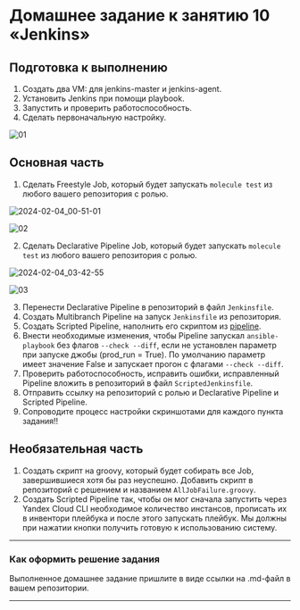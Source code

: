 # Домашнее задание к занятию 10 «Jenkins»

## Подготовка к выполнению

1. Создать два VM: для jenkins-master и jenkins-agent.
2. Установить Jenkins при помощи playbook.
3. Запустить и проверить работоспособность.
4. Сделать первоначальную настройку.

![01](https://github.com/perepelitsyn-alexei/devops-netology/assets/105611781/8af62966-3748-4d9f-a438-296138b9682a)

## Основная часть

1. Сделать Freestyle Job, который будет запускать `molecule test` из любого вашего репозитория с ролью.

![2024-02-04_00-51-01](https://github.com/perepelitsyn-alexei/devops-netology/assets/105611781/7eec993c-6a2b-4aa1-809c-583bd31ac0de)

![02](https://github.com/perepelitsyn-alexei/devops-netology/assets/105611781/3e7a41e8-16a1-4f67-8943-38005ca80521)


2. Сделать Declarative Pipeline Job, который будет запускать `molecule test` из любого вашего репозитория с ролью.

![2024-02-04_03-42-55](https://github.com/perepelitsyn-alexei/devops-netology/assets/105611781/52aa9432-87e5-4112-b38b-3d3c82405e10)

![03](https://github.com/perepelitsyn-alexei/devops-netology/assets/105611781/3335ed94-8a44-45ff-9428-fc369050deb6)

3. Перенести Declarative Pipeline в репозиторий в файл `Jenkinsfile`.
4. Создать Multibranch Pipeline на запуск `Jenkinsfile` из репозитория.
5. Создать Scripted Pipeline, наполнить его скриптом из [pipeline](./pipeline).
6. Внести необходимые изменения, чтобы Pipeline запускал `ansible-playbook` без флагов `--check --diff`, если не установлен параметр при запуске джобы (prod_run = True). По умолчанию параметр имеет значение False и запускает прогон с флагами `--check --diff`.
7. Проверить работоспособность, исправить ошибки, исправленный Pipeline вложить в репозиторий в файл `ScriptedJenkinsfile`.
8. Отправить ссылку на репозиторий с ролью и Declarative Pipeline и Scripted Pipeline.
9. Сопроводите процесс настройки скриншотами для каждого пункта задания!!

## Необязательная часть

1. Создать скрипт на groovy, который будет собирать все Job, завершившиеся хотя бы раз неуспешно. Добавить скрипт в репозиторий с решением и названием `AllJobFailure.groovy`.
2. Создать Scripted Pipeline так, чтобы он мог сначала запустить через Yandex Cloud CLI необходимое количество инстансов, прописать их в инвентори плейбука и после этого запускать плейбук. Мы должны при нажатии кнопки получить готовую к использованию систему.

---

### Как оформить решение задания

Выполненное домашнее задание пришлите в виде ссылки на .md-файл в вашем репозитории.

---
